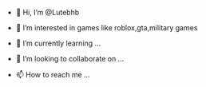 - 👋 Hi, I’m @Lutebhb
- 👀 I’m interested in games like roblox,gta,military games

- 🌱 I’m currently learning ...
- 💞️ I’m looking to collaborate on ...
- 📫 How to reach me ...

<!---
Lutebhb/Lutebhb is a ✨ special ✨ repository because its `README.md` (this file) appears on your GitHub profile.
You can click the Preview link to take a look at your changes.
--->

